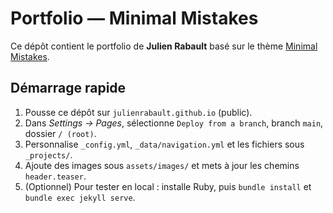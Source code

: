 # Portfolio — Minimal Mistakes

Ce dépôt contient le portfolio de **Julien Rabault** basé sur le thème [Minimal Mistakes](https://github.com/mmistakes/minimal-mistakes).

## Démarrage rapide

1. Pousse ce dépôt sur `julienrabault.github.io` (public).
2. Dans *Settings → Pages*, sélectionne `Deploy from a branch`, branch `main`, dossier `/ (root)`.
3. Personnalise `_config.yml`, `_data/navigation.yml` et les fichiers sous `_projects/`.
4. Ajoute des images sous `assets/images/` et mets à jour les chemins `header.teaser`.
5. (Optionnel) Pour tester en local : installe Ruby, puis `bundle install` et `bundle exec jekyll serve`.
